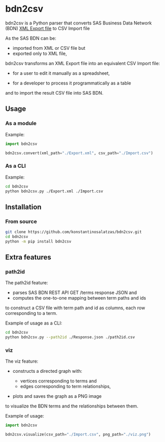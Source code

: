 # bdn2csv

bdn2csv is a Python parser that converts SAS Business Data Network (BDN) [XML Export file](https://documentation.sas.com/doc/en/dmbdncdc/3.3/dmbdnug/p1i96sdnpsi8nfn1gvk7xwgq523f.htm) to CSV Import file

As the SAS BDN can be:

* imported from XML or CSV file but
* exported only to XML file,

bdn2csv transforms an XML Export file into an equivalent CSV Import file:

* for a user to edit it manually as a spreadsheet,

* for a developer to process it programmatically as a table

and to import the result CSV file into SAS BDN.

## Usage

### As a module

Example:

```py
import bdn2csv

bdn2csv.convert(xml_path="./Export.xml", csv_path="./Import.csv")
```

### As a CLI

Example:

```sh
cd bdn2csv
python bdn2csv.py ./Export.xml ./Import.csv
```

## Installation

### From source

```sh
git clone https://github.com/konstantinosalatzas/bdn2csv.git
cd bdn2csv
python -m pip install bdn2csv
```

## Extra features

### path2id

The path2id feature:

* parses SAS BDN REST API GET /terms response JSON and
* computes the one-to-one mapping between term paths and ids

to construct a CSV file with term path and id as columns, each row corresponding to a term.

Example of usage as a CLI:

```sh
cd bdn2csv
python bdn2csv.py --path2id ./Response.json ./path2id.csv
```

### viz

The viz feature:

* constructs a directed graph with:
  - vertices corresponding to terms and
  - edges corresponding to term relationships,

* plots and saves the graph as a PNG image

to visualize the BDN terms and the relationships between them.

Example of usage:

```py
import bdn2csv

bdn2csv.visualize(csv_path="./Import.csv", png_path="./viz.png")
```
